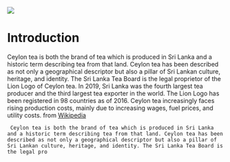 <a href="https://www.juncture-digital.org"><img src="https://juncture-digital.github.io/juncture/static/images/ve-button.png"></a>

<param ve-config 
title="SPILLING TEA"    
source-image="https://upload.wikimedia.org/wikipedia/commons/0/0e/Naturalis_Biodiversity_Center_-_L.2096367_-_Meerburgh%2C_N._-_Camellia_sinensis_Kuntze_-_Artwork_%28cropped%29.jpg"   
banner="https://upload.wikimedia.org/wikipedia/commons/0/0e/Naturalis_Biodiversity_Center_-_L.2096367_-_Meerburgh%2C_N._-_Camellia_sinensis_Kuntze_-_Artwork_%28cropped%29.jpg" 
height=100
author="Ciel Haviland"
layout="vertical">

# Introduction 

Ceylon tea is both the brand of tea which is produced in Sri Lanka and a historic term describing tea from that land. Ceylon tea has been described as not only a geographical descriptor but also a pillar of Sri Lankan culture, heritage, and identity. The Sri Lanka Tea Board is the legal proprietor of the Lion Logo of Ceylon tea. In 2019, Sri Lanka was the fourth largest tea producer and the third largest tea exporter in the world. The Lion Logo has been registered in 98 countries as of 2016. Ceylon tea increasingly faces rising production costs, mainly due to increasing wages, fuel prices, and utility costs. from [Wikipedia](https://en.wikipedia.org/wiki/Tea_production_in_Sri_Lanka)

<param ve-image
	   src="wc:Naturalis_Biodiversity_Center_-_RMNH.ART.356-Rhododendron_metternichii-Camellia_sinensis-Podocarpus_macrophyllus-Aucuba_japonica-Aphananthe_aspera-Yūshi_Ishizaki-_Cock_Blomhoff_Collection_-pencil_drawing-water_colour.jpg"
	   caption="this is a Japanese drawing of Rhododendron metternichii - Camellia sinensis - Podocarpus macrophyllus - Aucuba japonica - Aphananthe aspera - Salix subopposita">
<param ve-image
	src="wc:Naturalis_Biodiversity_Center_-_RMNH.ART.810_-_Camellia_sinensis_-_Yūshi_Ishizaki_-_Cock_Blomhoff_Collection_-_pencil_drawing_-_water_colour.jpg"
	   caption="this is Camellia sinensis - Yūshi Ishizaki - Cock Blomhoff Collection">
	 
	 Ceylon tea is both the brand of tea which is produced in Sri Lanka and a historic term describing tea from that land. Ceylon tea has been described as not only a geographical descriptor but also a pillar of Sri Lankan culture, heritage, and identity. The Sri Lanka Tea Board is the legal pro
	 
<param ve-map
	   center="Q29520"
	   zoom="15"
	   caption="Dumbarton Oaks, Washington DC">
